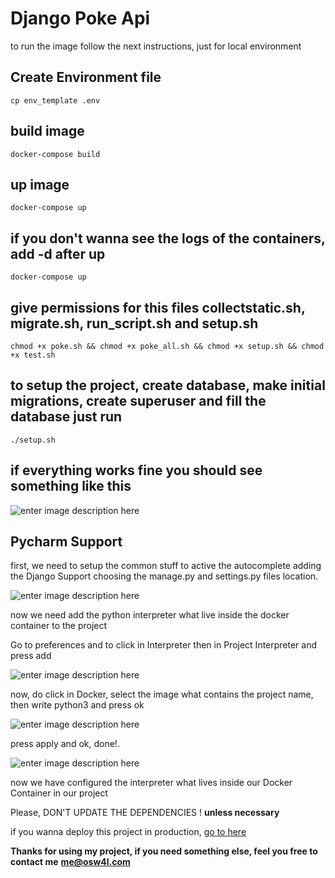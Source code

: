 # Django Poke Api

to run  the image follow the next instructions, just for local environment

## Create Environment file

    cp env_template .env

## build image

    docker-compose build

## up image

    docker-compose up 

## if you don't wanna see the logs of the containers, add -d after up

    docker-compose up


## give permissions for this files collectstatic.sh, migrate.sh, run_script.sh and setup.sh 

    chmod +x poke.sh && chmod +x poke_all.sh && chmod +x setup.sh && chmod +x test.sh 

## to setup the project, create database, make initial migrations, create superuser and fill the database just run

    ./setup.sh


## if everything works fine you should see something like this

![enter image description here](https://i.imgur.com/0YxHye9.png)

## Pycharm Support
first, we need to setup the common stuff to active the autocomplete adding the Django Support choosing the manage.py and settings.py files location.

![enter image description here](https://i.imgur.com/yxaLtUc.png)

now we need add the python interpreter what live inside the docker container to the project

Go to preferences and to click in Interpreter then in Project Interpreter and press add

![enter image description here](https://i.imgur.com/DwKsssx.png)

now, do click in Docker, select the image what contains the project name, then write python3 and press ok

![enter image description here](https://i.imgur.com/pI86DZb.png)

press apply and ok, done!.

![enter image description here](https://i.imgur.com/lmpULSQ.png)

now we have configured the interpreter what lives inside our Docker Container in our project

Please, DON'T UPDATE THE DEPENDENCIES ! **unless necessary**

if you wanna deploy this project in production, [go to here](https://gist.github.com/osw4l/cbfbfb3f7a7f42ab31fa5083b358f316)


**Thanks for using my project, if you need something else, feel you free to contact me**
**me@osw4l.com**
